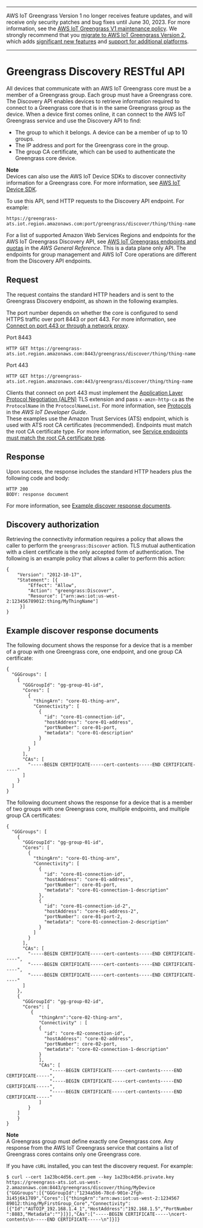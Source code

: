 --------

AWS IoT Greengrass Version 1 no longer receives feature updates, and will receive only security patches and bug fixes until June 30, 2023\. For more information, see the [AWS IoT Greengrass V1 maintenance policy](https://docs.aws.amazon.com/greengrass/v1/developerguide/maintenance-policy.html)\. We strongly recommend that you [migrate to AWS IoT Greengrass Version 2](https://docs.aws.amazon.com/greengrass/v2/developerguide/move-from-v1.html), which adds [significant new features](https://docs.aws.amazon.com/greengrass/v2/developerguide/greengrass-v2-whats-new.html) and [support for additional platforms](https://docs.aws.amazon.com/greengrass/v2/developerguide/operating-system-feature-support-matrix.html)\.

--------

# Greengrass Discovery RESTful API<a name="gg-discover-api"></a>

All devices that communicate with an AWS IoT Greengrass core must be a member of a Greengrass group\. Each group must have a Greengrass core\. The Discovery API enables devices to retrieve information required to connect to a Greengrass core that is in the same Greengrass group as the device\. When a device first comes online, it can connect to the AWS IoT Greengrass service and use the Discovery API to find:
+ The group to which it belongs\. A device can be a member of up to 10 groups\.
+ The IP address and port for the Greengrass core in the group\.
+ The group CA certificate, which can be used to authenticate the Greengrass core device\.

**Note**  
Devices can also use the AWS IoT Device SDKs to discover connectivity information for a Greengrass core\. For more information, see [AWS IoT Device SDK](what-is-gg.md#iot-device-sdk)\.

To use this API, send HTTP requests to the Discovery API endpoint\. For example:

```
https://greengrass-ats.iot.region.amazonaws.com:port/greengrass/discover/thing/thing-name
```

For a list of supported Amazon Web Services Regions and endpoints for the AWS IoT Greengrass Discovery API, see [AWS IoT Greengrass endpoints and quotas](https://docs.aws.amazon.com/general/latest/gr/greengrass.html) in the *AWS General Reference*\. This is a data plane only API\. The endpoints for group management and AWS IoT Core operations are different from the Discovery API endpoints\.

## Request<a name="gg-discover-request"></a>

The request contains the standard HTTP headers and is sent to the Greengrass Discovery endpoint, as shown in the following examples\.

The port number depends on whether the core is configured to send HTTPS traffic over port 8443 or port 443\. For more information, see [Connect on port 443 or through a network proxy](gg-core.md#alpn-network-proxy)\.

Port 8443  

```
HTTP GET https://greengrass-ats.iot.region.amazonaws.com:8443/greengrass/discover/thing/thing-name
```

Port 443  

```
HTTP GET https://greengrass-ats.iot.region.amazonaws.com:443/greengrass/discover/thing/thing-name
```
Clients that connect on port 443 must implement the [ Application Layer Protocol Negotiation \(ALPN\)](https://tools.ietf.org/html/rfc7301) TLS extension and pass `x-amzn-http-ca` as the `ProtocolName` in the `ProtocolNameList`\. For more information, see [Protocols](https://docs.aws.amazon.com/iot/latest/developerguide/protocols.html) in the *AWS IoT Developer Guide*\.  
These examples use the Amazon Trust Services \(ATS\) endpoint, which is used with ATS root CA certificates \(recommended\)\. Endpoints must match the root CA certificate type\. For more information, see [Service endpoints must match the root CA certificate type](gg-core.md#certificate-endpoints)\.

## Response<a name="gg-discover-response"></a>

Upon success, the response includes the standard HTTP headers plus the following code and body:

```
HTTP 200
BODY: response document
```

For more information, see [Example discover response documents](#gg-discover-response-doc)\.

## Discovery authorization<a name="gg-discover-auth"></a>

Retrieving the connectivity information requires a policy that allows the caller to perform the `greengrass:Discover` action\. TLS mutual authentication with a client certificate is the only accepted form of authentication\. The following is an example policy that allows a caller to perform this action:

```
{
    "Version": "2012-10-17",
    "Statement": [{
        "Effect": "Allow",
        "Action": "greengrass:Discover",
        "Resource": ["arn:aws:iot:us-west-2:123456789012:thing/MyThingName"]
     }]
}
```

## Example discover response documents<a name="gg-discover-response-doc"></a>

The following document shows the response for a device that is a member of a group with one Greengrass core, one endpoint, and one group CA certificate:

```
{
  "GGGroups": [
    {
      "GGGroupId": "gg-group-01-id",
      "Cores": [
        {
          "thingArn": "core-01-thing-arn",
          "Connectivity": [
            {
              "id": "core-01-connection-id",
              "hostAddress": "core-01-address",
              "portNumber": core-01-port,
              "metadata": "core-01-description"
            }
          ]
        }
      ],
      "CAs": [
        "-----BEGIN CERTIFICATE-----cert-contents-----END CERTIFICATE-----"
      ]
    }
  ]
}
```

The following document shows the response for a device that is a member of two groups with one Greengrass core, multiple endpoints, and multiple group CA certificates:

```
{
  "GGGroups": [
    {
      "GGGroupId": "gg-group-01-id",
      "Cores": [
        {
          "thingArn": "core-01-thing-arn",
          "Connectivity": [
            {
              "id": "core-01-connection-id",
              "hostAddress": "core-01-address",
              "portNumber": core-01-port,
              "metadata": "core-01-connection-1-description"
            },
            {
              "id": "core-01-connection-id-2",
              "hostAddress": "core-01-address-2",
              "portNumber": core-01-port-2,
              "metadata": "core-01-connection-2-description"
            }
          ]
        }
      ],
      "CAs": [
        "-----BEGIN CERTIFICATE-----cert-contents-----END CERTIFICATE-----",
        "-----BEGIN CERTIFICATE-----cert-contents-----END CERTIFICATE-----",
        "-----BEGIN CERTIFICATE-----cert-contents-----END CERTIFICATE-----"
      ]
    },
    {
      "GGGroupId": "gg-group-02-id",
      "Cores": [
         {
            "thingArn":"core-02-thing-arn",
            "Connectivity" : [
            {
              "id": "core-02-connection-id",
              "hostAddress": "core-02-address",
              "portNumber": core-02-port,
              "metadata": "core-02-connection-1-description"
            }
            ],
            "CAs": [
                "-----BEGIN CERTIFICATE-----cert-contents-----END CERTIFICATE-----",
                "-----BEGIN CERTIFICATE-----cert-contents-----END CERTIFICATE-----",
                "-----BEGIN CERTIFICATE-----cert-contents-----END CERTIFICATE-----"
            ]
        }
    ]
    }
}
```

**Note**  
A Greengrass group must define exactly one Greengrass core\. Any response from the AWS IoT Greengrass service that contains a list of Greengrass cores contains only one Greengrass core\. 

If you have `cURL` installed, you can test the discovery request\. For example:

```
$ curl --cert 1a23bc4d56.cert.pem --key 1a23bc4d56.private.key https://greengrass-ats.iot.us-west-2.amazonaws.com:8443/greengrass/discover/thing/MyDevice
{"GGGroups":[{"GGGroupId":"1234a5b6-78cd-901e-2fgh-3i45j6k1789","Cores":[{"thingArn":"arn:aws:iot:us-west-2:1234567
89012:thing/MyFirstGroup_Core","Connectivity":[{"Id":"AUTOIP_192.168.1.4_1","HostAddress":"192.168.1.5","PortNumber
":8883,"Metadata":""}]}],"CAs":["-----BEGIN CERTIFICATE-----\ncert-contents\n-----END CERTIFICATE-----\n"]}]}
```